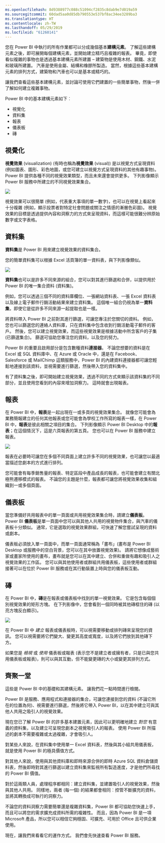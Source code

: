 ```yaml
---
ms.openlocfilehash: 8d9388977c088c51094cf2835c8dab9e7d019a59
ms.sourcegitcommit: 60dad5aa0d85db790553e537bf8ac34ee3289ba3
ms.translationtype: HT
ms.contentlocale: zh-TW
ms.lasthandoff: 05/29/2019
ms.locfileid: "61260141"
---
```

您在 Power BI 中執行的所有作業都可以分成幾個基本**建構元素**。 了解這些建構元素之後，即可展開每個建構元素，並開始建立精巧且複雜的報表。 畢竟，即使看似複雜的事物也是透過基本建構元素所建置 – 建築物是使用木材、鋼鐵、水泥和玻璃所建置。 汽車是使用金屬、結構和橡膠所製造。 當然，根據這些基本建構元素的排列方式，建築物和汽車也可以是基本或精巧的。

讓我們查看這些基本建構元素，並討論可使用它們建置的一些簡單事物，然後一併了解如何建立複雜事物。

Power BI 中的基本建構元素如下︰

* 視覺化
* 資料集
* 報表
* 儀表板
* 磚

## <a name="visualizations"></a>視覺化
**視覺效果** (visualization) (有時也稱為**視覺效果** (visual)) 是以視覺方式呈現資料 (例如圖表、圖形、彩色地圖，或您可建立以視覺方式呈現資料的其他有趣事物)。 Power BI 提供各種不同的視覺效果類型，而且未來還會提供更多。 下列影像顯示 Power BI 服務中所建立的不同視覺效果集合。

![](media/0-0b-building-blocks-power-bi/c0a0b_1.png)

視覺效果可以很簡單 (例如，代表重大事項的單一數字)，也可以在視覺上看起來十分複雜 (例如，顯示投票者對特定社會問題或關注之情感的漸層色彩圖)。 視覺效果的目標是透過提供內容和洞察力的方式來呈現資料，而這樣可能很難分辨原始數字或文字表格。

## <a name="datasets"></a>資料集
**資料集**是 Power BI 用來建立視覺效果的資料集合。

您的簡單資料集可以根據 Excel 活頁簿的單一資料表，與下列影像類似。

![](media/0-0b-building-blocks-power-bi/c0a0b_2.png)

**資料集**也可以是許多不同來源的組合，您可以對其進行篩選和合併，以提供用於 Power BI 的唯一集合資料 (資料集)。

例如，您可以透過三個不同的資料庫欄位、一張網站資料表、一張 Excel 資料表以及線上電子郵件行銷活動結果來建立資料集。 這個唯一組合仍視為單一**資料集**，即使它是從許多不同來源一起提取也是一樣。

將資料帶入 Power BI 之前對其進行篩選，可讓您專注於您關切的資料。 例如，您也可以篩選您的連絡人資料庫，只在資料集中包含收到行銷活動電子郵件的客戶。 然後，您可以建立視覺效果，而這些視覺效果是根據活動中所含客戶的子集 (已篩選集合)。 篩選可協助您專注您的資料，以及您的努力。

Power BI 的重要且啟用部分是包含數種資料**連接器**。 不論您想要的資料是在 Excel 或 SQL 資料庫中、在 Azure 或 Oracle 中，還是在 Facebook、Salesforce 或 MailChimp 這類服務中，Power BI 的內建資料連接器都可讓您輕鬆地連接到該資料，並視需要進行篩選，然後帶入您的資料集中。

有了資料集之後，即可開始建立視覺效果，透過不同的方式來顯示該資料集的不同部分，並且使用您看到的內容來增加洞察力。 這時就會出現報表。

## <a name="reports"></a>報表
在 Power BI 中，**報表**是一起出現在一或多頁的視覺效果集合。 就像您可能會為業務簡報建立的任何其他報表或您可能會為學校工作所寫的報表一樣，在 Power BI 中，**報表**是彼此相關之項目的集合。 下列影像顯示 Power BI Desktop 中的**報表**；在這個情況下，這是六頁報表的第五頁。 您也可以在 Power BI 服務中建立報表。

![](media/0-0b-building-blocks-power-bi/c0a0b_3.png)

報表在必要時可讓您在多個不同頁面上建立許多不同的視覺效果，也可讓您以最適當描述您劇本的方式進行排列。

您可能會有每季銷售量的報表、特定區段中產品成長的報表，也可能會建立有關北極熊遷移模式的報表。 不論您的主題是什麼，報表都可讓您將視覺效果收集和組織到一或多個頁面。

## <a name="dashboards"></a>儀表板
當您準備好共用報表中的單一頁面或共用視覺效果集合時，請建立**儀表板**。 Power BI **儀表板**是單一頁面中您可以與其他人共用的視覺物件集合，與汽車的儀表板十分類似。 通常，它是選取的視覺效果群組，可快速了解您嘗試呈現的資料或劇本。

儀表板必須放入單一頁面中，而單一頁面通常稱為「畫布」(畫布是 Power BI Desktop 或服務中的空白背景，您可以在其中放置視覺效果)。 請將它想像成藝術家或畫家所使用的畫布，畫布就是您可以在其中建立、合併和重做有趣和吸引人之視覺效果的工作區。
您可以與其他使用者或群組共用儀表板，這些使用者或群組接著可以在位於 Power BI 服務或在其行動裝置上時與您的儀表板互動。

## <a name="tiles"></a>磚
在 Power BI 中，**磚**是在報表或儀表板中找到的單一視覺效果。 它是包含每個個別視覺效果的矩形方塊。 在下列影像中，您會看到一個同時被其他磚框住的磚 (以亮方塊反白顯示)。

![](media/0-0b-building-blocks-power-bi/c0a0b_4.png)

在 Power BI 中 *建立* 報表或儀表板時，可以視需要移動或排列磚來呈現您的資訊。 您可以視需要將它們變大、變更其高度或寬度，以及將它們放到其他磚下方。

如果您是 *檢視* 或 *使用* 儀表板或報表 (表示您不是建立者或擁有者，只是已與您共用儀表板或報表)，則可以與其互動，但不能變更磚的大小或變更其排列方式。

## <a name="all-together-now"></a>齊聚一堂
這些是 Power BI 中的基礎和其建構元素。 讓我們花一點時間進行檢閱。

Power BI 是服務、應用程式和連接器的集合，可讓您連接到您的資料 (不論它所在的位置為何)、視需要進行篩選，然後將它帶入 Power BI，以在其中建立可與其他人共用之吸引人的視覺效果。  

現在您已了解 Power BI 的許多基本建置元素，因此可以更明確地建立 *對您* 有意義的資料集，以及建立可呈現您劇本之視覺吸引人的報表。 使用 Power BI 所描述的劇本不需要複雜或太過複雜，才會吸引人。

對某些人來說，在資料集中使用單一 Excel 資料表，然後與其小組共用儀表板，就是使用 Power BI 的極具價值方式。

對其他人來說，使用與其他資料庫和即時來源合併的即時 Azure SQL 資料倉儲資料表，然後即時對其進行篩選以建立資料集來監視所有製造進度，才是他們所尋找的 Power BI 價值。

對於這兩類人員，處理程序都相同︰建立資料集，並建置吸引人的視覺效果，然後與其他人共用。 同樣地，兩者 (每一個) 的結果都會相同︰控管不斷擴充的資料，並將其轉換成可執行的洞察力。

不論您的資料洞察力需要簡單還是複雜資料集，Power BI 都可協助您快速上手，而且可以將您的需求擴充成資料所需的複雜性。 而且，因為 Power BI 是一項 Microsoft 產品，所以您可以相信它夠穩固、可擴充、可用於 Office 且可供企業使用。

現在，讓我們來看看它的運作方式。 我們會先快速查看 Power BI 服務。

